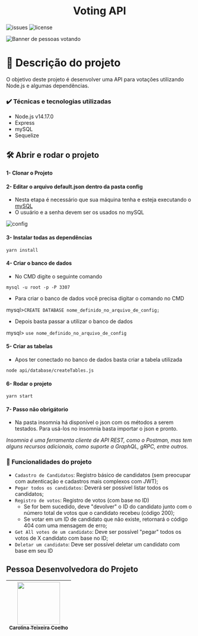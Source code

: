 

<h1 align="center"> Voting API</h1>

![issues](https://img.shields.io/github/issues/caroolt/desafiopraticoNGO?color=red) ![license](https://img.shields.io/github/license/caroolt/desafiopraticoNGO)

![Banner de pessoas votando](https://user-images.githubusercontent.com/82682093/156283363-a3c602e7-b249-4b8e-ad9f-bf3928ec5378.png)

# 🎉 Descrição do projeto
O objetivo deste projeto é desenvolver uma API para votações utilizando Node.js e algumas dependências.

### ✔️ Técnicas e tecnologias utilizadas
- Node.js v14.17.0
- Express
- mySQL
- Sequelize

## 🛠️ Abrir e rodar o projeto
#### 1- Clonar o Projeto
#### 2- Editar o arquivo default.json dentro da pasta config
 - Nesta etapa é necessário que sua máquina tenha e esteja executando o [mySQL](https://dev.mysql.com/downloads/)
 - O usuário e a senha devem ser os usados no mySQL
 
  ![config](https://user-images.githubusercontent.com/82682093/156618162-2c8e5237-d657-4c5a-a0e5-46461bb20a62.png)

#### 3- Instalar todas as dependências
   `yarn install`
   
#### 4- Criar o banco de dados
  - No CMD digite o seguinte comando
  
  `mysql -u root -p -P 3307`
 
  - Para criar o banco de dados você precisa digitar o comando no CMD
  
  mysql>`CREATE DATABASE nome_definido_no_arquivo_de_config;`
  
  - Depois basta passar a utilizar o banco de dados
  
  mysql> `use nome_definido_no_arquivo_de_config`

#### 5- Criar as tabelas
  - Apos ter conectado no banco de dados basta criar a tabela utilizada
  
  `node api/database/createTables.js`

#### 6- Rodar o projeto 
   `yarn start`
 
#### 7- Passo não obrigátorio
   - Na pasta insomnia há disponível o json com os métodos a serem testados. Para usá-los no insomnia basta importar o json e pronto.
   
   _Insomnia é uma ferramenta cliente de API REST, como o Postman, mas tem alguns recursos adicionais, como suporte a GraphQL, gRPC, entre outros._
### :hammer: Funcionalidades do projeto

- `Cadastro de Candidatos`: Registro básico de candidatos (sem preocupar com autenticação e cadastros mais complexos com JWT);
- `Pegar todos os candidatos`: Deverá ser possível listar todos os candidatos;
- `Registro de votos`: Registro de votos (com base no ID)
  - Se for bem sucedido, deve "devolver" o ID do candidato junto com o número total de votos que o candidato recebeu (código 200);
  - Se votar em um ID de candidato que não existe, retornará o código 404 com uma mensagem de erro;
- `Get All votes de um candidato`:  Deve ser possível "pegar" todos os votos de X candidato com base no ID;
- `Deletar um candidato`: Deve ser possível deletar um candidato com base em seu ID

## Pessoa Desenvolvedora do Projeto

| [<img src="https://avatars.githubusercontent.com/u/82682093?s=400&u=0a46c06b6a1ae04f7acf2f2162187b1a7e4d5d53&v=4" width=115><br><sub>Carolina Teixeira Coelho</sub>](https://github.com/caroolt) | 
| :---: |
